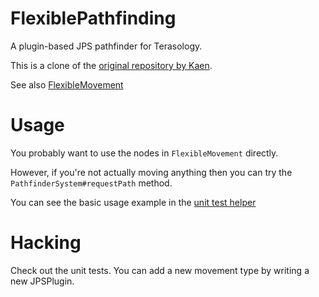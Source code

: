# FlexiblePathfinding

A plugin-based JPS pathfinder for Terasology.

This is a clone of the [original repository by Kaen](https://github.com/kaen/FlexiblePathfinding).

See also [FlexibleMovement](https://github.com/kaen/FlexibleMovement)

# Usage

You probably want to use the nodes in `FlexibleMovement` directly.

However, if you're not actually moving anything then you can try the `PathfinderSystem#requestPath` method.

You can see the basic usage example in the
[unit test helper](https://github.com/kaen/FlexiblePathfinding/blob/master/src/test/java/org/terasology/flexiblepathfinding/JPSTestHelper.java#L83-L99)

# Hacking

Check out the unit tests. You can add a new movement type by writing a new JPSPlugin.